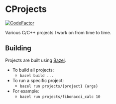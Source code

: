 # CProjects

[![CodeFactor](https://www.codefactor.io/repository/github/tedsilb/cprojects/badge)](https://www.codefactor.io/repository/github/tedsilb/cprojects)

Various C/C++ projects I work on from time to time.

## Building

Projects are built using [Bazel](https://bazel.build).

- To build all projects:
  - `bazel build ...`
- To run a specific project:
  - `bazel run projects/{project} {args}`
- For example:
  - `bazel run projects/fibonacci_calc 10`
